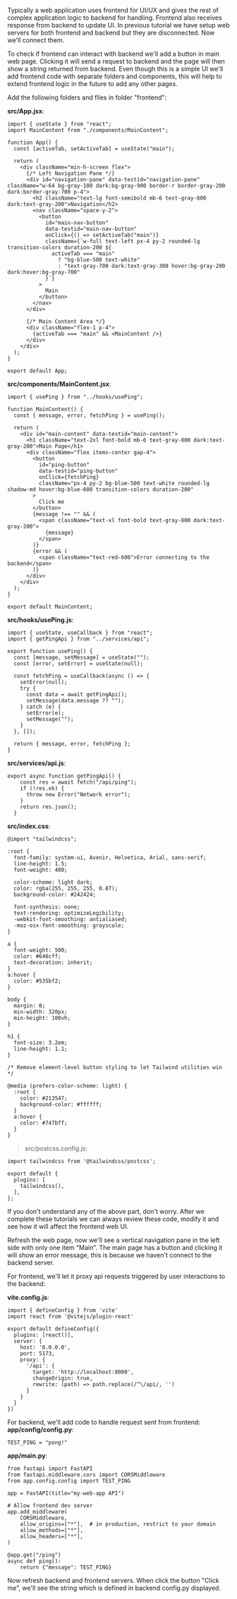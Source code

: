 Typically a web application uses frontend for UI/UX and gives the rest of complex application logic to backend for handling. Frontend also receives response from backend to update UI. In previous tutorial we have setup web servers for both frontend and backend but they are disconnected. Now we'll connect them.

To check if frontend can interact with backend we'll add a button in main web page. Clicking it will send a request to backend and the page will then show a string returned from backend. Even though this is a simple UI we'll add frontend code with separate folders and components, this will help to extend frontend logic in the future to add any other pages.

Add the following folders and files in folder "frontend":

**src/App.jsx**:

```
import { useState } from "react";
import MainContent from "./components/MainContent";

function App() {
  const [activeTab, setActiveTab] = useState("main");

  return (
    <div className="min-h-screen flex">
      {/* Left Navigation Pane */}
      <div id="navigation-pane" data-testid="navigation-pane" className="w-64 bg-gray-100 dark:bg-gray-900 border-r border-gray-200 dark:border-gray-700 p-4">
        <h2 className="text-lg font-semibold mb-6 text-gray-800 dark:text-gray-200">Navigation</h2>
        <nav className="space-y-2">
          <button
            id="main-nav-button"
            data-testid="main-nav-button"
            onClick={() => setActiveTab("main")}
            className={`w-full text-left px-4 py-2 rounded-lg transition-colors duration-200 ${
              activeTab === "main"
                ? "bg-blue-500 text-white"
                : "text-gray-700 dark:text-gray-300 hover:bg-gray-200 dark:hover:bg-gray-700"
            }`}
          >
            Main
          </button>
        </nav>
      </div>

      {/* Main Content Area */}
      <div className="flex-1 p-4">
        {activeTab === "main" && <MainContent />}
      </div>
    </div>
  );
}

export default App;
```
**src/components/MainContent.jsx**:
```
import { usePing } from "../hooks/usePing";

function MainContent() {
  const { message, error, fetchPing } = usePing();

  return (
    <div id="main-content" data-testid="main-content">
      <h1 className="text-2xl font-bold mb-6 text-gray-800 dark:text-gray-200">Main Page</h1>
      <div className="flex items-center gap-4">
        <button
          id="ping-button"
          data-testid="ping-button"
          onClick={fetchPing}
          className="px-4 py-2 bg-blue-500 text-white rounded-lg shadow-md hover:bg-blue-600 transition-colors duration-200"
        >
          Click me
        </button>
        {message !== "" && (
          <span className="text-xl font-bold text-gray-800 dark:text-gray-200">
            {message}
          </span>
        )}
        {error && (
          <span className="text-red-600">Error connecting to the backend</span>
        )}
      </div>
    </div>
  );
}

export default MainContent;
```

**src/hooks/usePing.js**:
```
import { useState, useCallback } from "react";
import { getPingApi } from "../services/api";

export function usePing() {
  const [message, setMessage] = useState("");
  const [error, setError] = useState(null);

  const fetchPing = useCallback(async () => {
    setError(null);
    try {
      const data = await getPingApi();
      setMessage(data.message ?? "");
    } catch (e) {
      setError(e);
      setMessage("");
    }
  }, []);

  return { message, error, fetchPing };
}
```
**src/services/api.js**:
```
export async function getPingApi() {
    const res = await fetch("/api/ping");
    if (!res.ok) {
      throw new Error("Network error");
    }
    return res.json();
  }
  ```

**src/index.css**:
```
@import "tailwindcss";

:root {
  font-family: system-ui, Avenir, Helvetica, Arial, sans-serif;
  line-height: 1.5;
  font-weight: 400;

  color-scheme: light dark;
  color: rgba(255, 255, 255, 0.87);
  background-color: #242424;

  font-synthesis: none;
  text-rendering: optimizeLegibility;
  -webkit-font-smoothing: antialiased;
  -moz-osx-font-smoothing: grayscale;
}

a {
  font-weight: 500;
  color: #646cff;
  text-decoration: inherit;
}
a:hover {
  color: #535bf2;
}

body {
  margin: 0;
  min-width: 320px;
  min-height: 100vh;
}

h1 {
  font-size: 3.2em;
  line-height: 1.1;
}

/* Remove element-level button styling to let Tailwind utilities win */

@media (prefers-color-scheme: light) {
  :root {
    color: #213547;
    background-color: #ffffff;
  }
  a:hover {
    color: #747bff;
  }
}
```
>src/postcss.config.js:
```
import tailwindcss from '@tailwindcss/postcss';

export default {
  plugins: [
    tailwindcss(),
  ],
};
```

If you don't understand any of the above part, don't worry. After we complete these tutorials we can always review these code, modify it and see how it will affect the frontend web UI.

Refresh the web page, now we'll see a vertical navigation pane in the left side with only one item "Main". The main page has a button and clicking it will show an error message, this is because we haven't connect to the backend server.

For frontend, we'll let it proxy api requests triggered by user interactions to the backend:

**vite.config.js**:
```
import { defineConfig } from 'vite'
import react from '@vitejs/plugin-react'

export default defineConfig({
  plugins: [react()],
  server: {
    host: '0.0.0.0',
    port: 5173,
    proxy: {
      '/api': {
        target: 'http://localhost:8000',
        changeOrigin: true,
        rewrite: (path) => path.replace(/^\/api/, '')
      }
    }
  }
})

```

For backend, we'll add code to handle request sent from frontend:
**app/config/config.py**:
```
TEST_PING = "pong!"
```

**app/main.py**:
```
from fastapi import FastAPI
from fastapi.middleware.cors import CORSMiddleware
from app.config.config import TEST_PING

app = FastAPI(title="my-web-app API")

# Allow frontend dev server
app.add_middleware(
    CORSMiddleware,
    allow_origins=["*"],  # in production, restrict to your domain
    allow_methods=["*"],
    allow_headers=["*"],
)

@app.get("/ping")
async def ping():
    return {"message": TEST_PING}
```

Now refresh backend and frontend servers. When click the button "Click me", we'll see the string which is defined in backend config.py displayed.